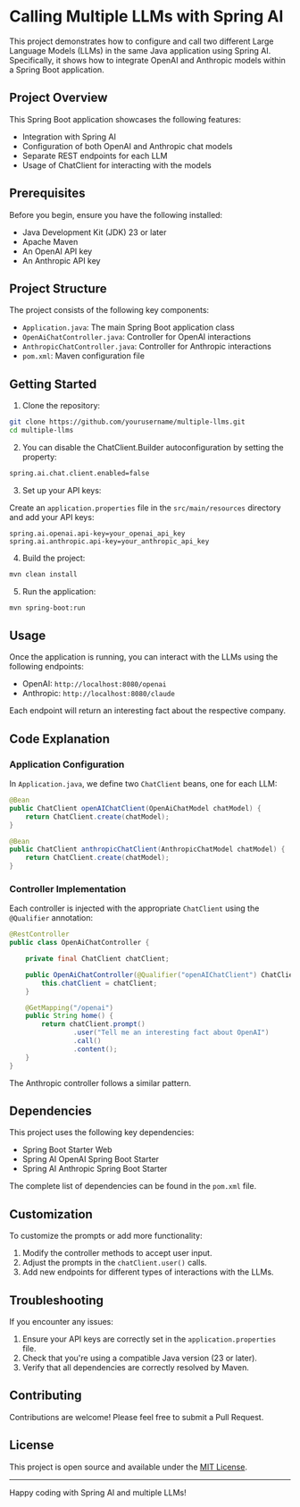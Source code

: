# Calling Multiple LLMs with Spring AI

This project demonstrates how to configure and call two different Large Language Models (LLMs) in the same Java application using Spring AI. Specifically, it shows how to integrate OpenAI and Anthropic models within a Spring Boot application.

## Project Overview

This Spring Boot application showcases the following features:

- Integration with Spring AI
- Configuration of both OpenAI and Anthropic chat models
- Separate REST endpoints for each LLM
- Usage of ChatClient for interacting with the models

## Prerequisites

Before you begin, ensure you have the following installed:

- Java Development Kit (JDK) 23 or later
- Apache Maven
- An OpenAI API key
- An Anthropic API key

## Project Structure

The project consists of the following key components:

- `Application.java`: The main Spring Boot application class
- `OpenAiChatController.java`: Controller for OpenAI interactions
- `AnthropicChatController.java`: Controller for Anthropic interactions
- `pom.xml`: Maven configuration file

## Getting Started

1. Clone the repository:

```bash
git clone https://github.com/yourusername/multiple-llms.git
cd multiple-llms
```

2. You can disable the ChatClient.Builder autoconfiguration by setting the property:

```bash
spring.ai.chat.client.enabled=false
```

3. Set up your API keys:

Create an `application.properties` file in the `src/main/resources` directory and add your API keys:

```properties
spring.ai.openai.api-key=your_openai_api_key
spring.ai.anthropic.api-key=your_anthropic_api_key
```

4. Build the project:

```bash
mvn clean install
```

5. Run the application:

```bash
mvn spring-boot:run
```

## Usage

Once the application is running, you can interact with the LLMs using the following endpoints:

- OpenAI: `http://localhost:8080/openai`
- Anthropic: `http://localhost:8080/claude`

Each endpoint will return an interesting fact about the respective company.

## Code Explanation

### Application Configuration

In `Application.java`, we define two `ChatClient` beans, one for each LLM:

```java
@Bean
public ChatClient openAIChatClient(OpenAiChatModel chatModel) {
    return ChatClient.create(chatModel);
}

@Bean
public ChatClient anthropicChatClient(AnthropicChatModel chatModel) {
    return ChatClient.create(chatModel);
}
```

### Controller Implementation

Each controller is injected with the appropriate `ChatClient` using the `@Qualifier` annotation:

```java
@RestController
public class OpenAiChatController {

    private final ChatClient chatClient;

    public OpenAiChatController(@Qualifier("openAIChatClient") ChatClient chatClient) {
        this.chatClient = chatClient;
    }

    @GetMapping("/openai")
    public String home() {
        return chatClient.prompt()
                .user("Tell me an interesting fact about OpenAI")
                .call()
                .content();
    }
}
```

The Anthropic controller follows a similar pattern.

## Dependencies

This project uses the following key dependencies:

- Spring Boot Starter Web
- Spring AI OpenAI Spring Boot Starter
- Spring AI Anthropic Spring Boot Starter

The complete list of dependencies can be found in the `pom.xml` file.

## Customization

To customize the prompts or add more functionality:

1. Modify the controller methods to accept user input.
2. Adjust the prompts in the `chatClient.user()` calls.
3. Add new endpoints for different types of interactions with the LLMs.

## Troubleshooting

If you encounter any issues:

1. Ensure your API keys are correctly set in the `application.properties` file.
2. Check that you're using a compatible Java version (23 or later).
3. Verify that all dependencies are correctly resolved by Maven.

## Contributing

Contributions are welcome! Please feel free to submit a Pull Request.

## License

This project is open source and available under the [MIT License](LICENSE).

---

Happy coding with Spring AI and multiple LLMs!